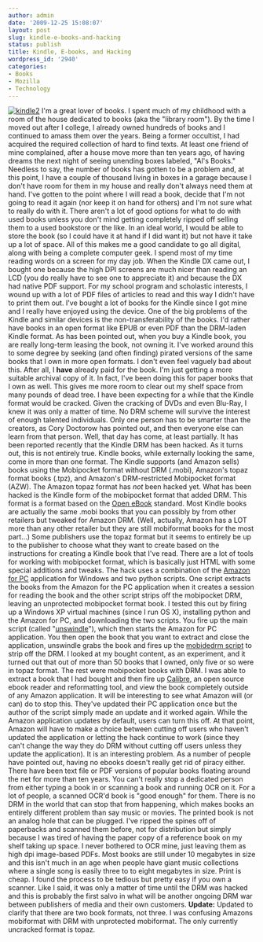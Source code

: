 ```yaml
---
author: admin
date: '2009-12-25 15:08:07'
layout: post
slug: kindle-e-books-and-hacking
status: publish
title: Kindle, E-books, and Hacking
wordpress_id: '2940'
categories:
- Books
- Mozilla
- Technology
---
```


[![kindle2](http://farm3.static.flickr.com/2500/4214373974_8bd75f2d54_m.jpg)](http://www.flickr.com/photos/albill/4214373974/ "kindle2")
I'm a great lover of books. I spent much of my childhood with a room of
the house dedicated to books (aka the "library room"). By the time I
moved out after I college, I already owned hundreds of books and I
continued to amass them over the years. Being a former occultist, I had
acquired the required collection of hard to find texts. At least one
friend of mine complained, after a house move more than ten years ago,
of having dreams the next night of seeing unending boxes labeled, "Al's
Books." Needless to say, the number of books has gotten to be a problem
and, at this point, I have a couple of thousand living in boxes in a
garage because I don't have room for them in my house and really don't
always need them at hand. I've gotten to the point where I will read a
book, decide that I'm not going to read it again (nor keep it on hand
for others) and I'm not sure what to really do with it. There aren't a
lot of good options for what to do with used books unless you don't mind
getting completely ripped off selling them to a used bookstore or the
like. In an ideal world, I would be able to store the book (so I could
have it at hand if I did want it) but not have it take up a lot of
space. All of this makes me a good candidate to go all digital, along
with being a complete computer geek. I spend most of my time reading
words on a screen for my day job. When the Kindle DX came out, I bought
one because the high DPI screens are much nicer than reading an LCD (you
do really have to see one to appreciate it) and because the DX had
native PDF support. For my school program and scholastic interests, I
wound up with a lot of PDF files of articles to read and this way I
didn't have to print them out. I've bought a lot of books for the Kindle
since I got mine and I really have enjoyed using the device. One of the
big problems of the Kindle and similar devices is the
non-transferability of the books. I'd rather have books in an open
format like EPUB or even PDF than the DRM-laden Kindle format. As has
been pointed out, when you buy a Kindle book, you are really long-term
leasing the book, not owning it. I've worked around this to some degree
by seeking (and often finding) pirated versions of the same books that I
own in more open formats. I don't even feel vaguely bad about this.
After all, I **have** already paid for the book. I'm just getting a more
suitable archival copy of it. In fact, I've been doing this for paper
books that I own as well. This gives me more room to clear out my shelf
space from many pounds of dead tree. I have been expecting for a while
that the Kindle format would be cracked. Given the cracking of DVDs and
even Blu-Ray, I knew it was only a matter of time. No DRM scheme will
survive the interest of enough talented individuals. Only one person has
to be smarter than the creators, as Cory Doctorow has pointed out, and
then everyone else can learn from that person. Well, that day has come,
at least partially. It has been reported recently that the Kindle DRM
has been hacked. As it turns out, this is not entirely true. Kindle
books, while externally looking the same, come in more than one format.
The Kindle supports (and Amazon sells) books using the Mobipocket format
without DRM (.mobi), Amazon's topaz format books (.tpz), and Amazon's
DRM-restricted Mobipocket format (AZW). The Amazon topaz format has
*not* been hacked yet. What has been hacked is the Kindle form of the
mobipocket format that added DRM. This format is a format based on the
[Open eBook](http://en.wikipedia.org/wiki/Open_eBook) standard. Most
Kindle books are actually the same .mobi books that you can possibly by
from other retailers but tweaked for Amazon DRM. (Well, actually, Amazon
has a LOT more than any other retailer but they are still mobiformat
books for the most part...) Some publishers use the topaz format but it
seems to entirely be up to the publisher to choose what they want to
create based on the instructions for creating a Kindle book that I've
read. There are a lot of tools for working with mobipocket format, which
is basically just HTML with some special additions and tweaks. The hack
uses a combination of the [Amazon for
PC](http://www.amazon.com/gp/feature.html/ref=kcp_pc_mkt_lnd?docId=1000426311)
application for Windows and two python scripts. One script extracts the
books from the Amazon for the PC application when it creates a session
for reading the book and the other script strips off the mobipocket DRM,
leaving an unprotected mobipocket format book. I tested this out by
firing up a Windows XP virtual machines (since I run OS X), installing
python and the Amazon for PC, and downloading the two scripts. You fire
up the main script (called
"[unswindle](http://i-u2665-cabbages.blogspot.com/2009/12/circumventing-kindle-for-pc-drm.html)"),
which then starts the Amazon for PC application. You then open the book
that you want to extract and close the application, unswindle grabs the
book and fires up the [mobidedrm
script](http://darkreverser.wordpress.com/2008/02/13/new-blog/) to strip
off the DRM. I looked at my bought content, as an experiment, and it
turned out that out of more than 50 books that I owned, only five or so
were in topaz format. The rest were mobipocket books with DRM. I was
able to extract a book that I had bought and then fire up
[Calibre](http://calibre-ebook.com/), an open source ebook reader and
reformatting tool, and view the book completely outside of any Amazon
application. It will be interesting to see what Amazon will (or can) do
to stop this. They've updated their PC application once but the author
of the script simply made an update and it worked again. While the
Amazon application updates by default, users can turn this off. At that
point, Amazon will have to make a choice between cutting off users who
haven't updated the application or letting the hack continue to work
(since they can't change the way they do DRM without cutting off users
unless they update the application). It is an interesting problem. As a
number of people have pointed out, having no ebooks doesn't really get
rid of piracy either. There have been text file or PDF versions of
popular books floating around the net for more than ten years. You can't
really stop a dedicated person from either typing a book in or scanning
a book and running OCR on it. For a lot of people, a scanned OCR'd book
is "good enough" for them. There is no DRM in the world that can stop
that from happening, which makes books an entirely different problem
than say music or movies. The printed book is not an analog hole that
can be plugged. I've ripped the spines off of paperbacks and scanned
them before, not for distribution but simply because I was tired of
having the paper copy of a reference book on my shelf taking up space. I
never bothered to OCR mine, just leaving them as high dpi image-based
PDFs. Most books are still under 10 megabytes in size and this isn't
much in an age when people have giant music collections where a single
song is easily three to to eight megabytes in size. Print is cheap. I
found the process to be tedious but pretty easy if you own a scanner.
Like I said, it was only a matter of time until the DRM was hacked and
this is probably the first salvo in what will be another ongoing DRM war
between publishers of media and their own customers. **Update:** Updated
to clarify that there are two book formats, not three. I was confusing
Amazons mobiformat with DRM with unprotected mobiformat. The only
currently uncracked format is topaz.
